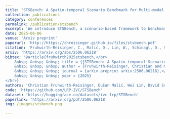 ```yaml
---
title: "STSBench: A Spatio-temporal Scenario Benchmark for Multi-modal Large Language Models in Autonomous Driving"
collection: publications
category: conferences
permalink: /publication/stsbench
excerpt: 'We introduce STSBench, a scenario-based framework to benchmark the holistic understanding of vision-language models (VLMs) for autonomous driving. The framework automatically mines pre-defined traffic scenarios from any dataset using ground-truth annotations, provides an intuitive user interface for efficient human verification, and generates multiple-choice questions for model evaluation. Applied to the NuScenes dataset, we present STSnu, the first benchmark that evaluates the spatio-temporal reasoning capabilities of VLMs based on comprehensive 3D perception. Existing benchmarks typically target off-the-shelf or fine-tuned VLMs for images or videos from a single viewpoint and focus on semantic tasks such as object recognition, dense captioning, risk assessment, or scene understanding. In contrast, STSnu evaluates driving expert VLMs for end-to-end driving, operating on videos from multi-view cameras or LiDAR. It specifically assesses their ability to reason about both ego-vehicle actions and complex interactions among traffic participants, a crucial capability for autonomous vehicles. The benchmark features 43 diverse scenarios spanning multiple views and frames, resulting in 971 human-verified multiple-choice questions. A thorough evaluation uncovers critical shortcomings in existing models ability to reason about fundamental traffic dynamics in complex environments. These findings highlight the urgent need for architectural advances that explicitly model spatio-temporal reasoning. By addressing a core gap in spatio-temporal evaluation, STSBench enables the development of more robust and explainable VLMs for autonomous driving.'
date: 2025-06-06
venue: 'Arxiv preprint'
paperurl: 'http://https://chreisinger.github.io/files/stsbench.pdf'
citation: 'Fruhwirth-Reisinger, C., Malić, D., Lin, W., Schinagl, D., Schulter, S., & Possegger, H. (2025). STSBench: A Spatio-temporal Scenario Benchmark for Multi-modal Large Language Models in Autonomous Driving. Arxiv Preprint.'
arxiv: 'https://arxiv.org/abs/2506.06218'
bibtex: '@article{fruhwirth2025stsbench,</br>
    &nbsp; &nbsp; &nbsp; title = {{STSBench: A Spatio-temporal Scenario Benchmark for Multi-modal Large Language Models in Autonomous Driving}},</br>
    &nbsp; &nbsp; &nbsp; author = {Fruhwirth-Reisinger, Christian and Malić, Dušan and Lin, Wei and Schinagl, David and Schulter, Samuel and Possegger, Horst},</br>
    &nbsp; &nbsp; &nbsp; journal = {arXiv preprint arXiv:2506.06218},</br>
    &nbsp; &nbsp; &nbsp; year = {2025}
</br>}'
authors: 'Christian Fruhwirth-Reisinger, Dušan Malić, Wei Lin, David Schinagl, Samuel Schulter, Horst Possegger'
code: 'https://github.com/LRP-IVC/STSBench'
dataset: 'https://huggingface.co/datasets/ivc-lrp/STSBench'
paperlink: 'https://arxiv.org/pdf/2506.06218'
img: /images/stsbench.png

---
```

